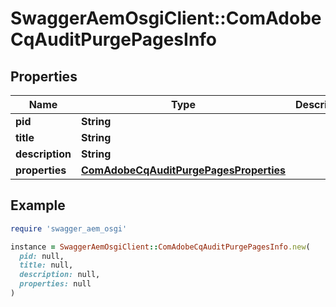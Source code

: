 # SwaggerAemOsgiClient::ComAdobeCqAuditPurgePagesInfo

## Properties

| Name | Type | Description | Notes |
| ---- | ---- | ----------- | ----- |
| **pid** | **String** |  | [optional] |
| **title** | **String** |  | [optional] |
| **description** | **String** |  | [optional] |
| **properties** | [**ComAdobeCqAuditPurgePagesProperties**](ComAdobeCqAuditPurgePagesProperties.md) |  | [optional] |

## Example

```ruby
require 'swagger_aem_osgi'

instance = SwaggerAemOsgiClient::ComAdobeCqAuditPurgePagesInfo.new(
  pid: null,
  title: null,
  description: null,
  properties: null
)
```

